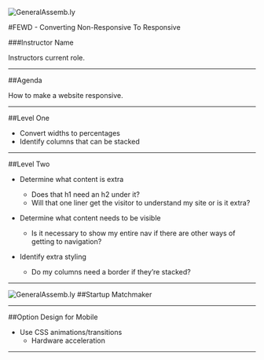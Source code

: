 ![GeneralAssemb.ly](https://github.com/generalassembly/ga-ruby-on-rails-for-devs/raw/master/images/ga.png "GeneralAssemb.ly")

#FEWD - Converting Non-Responsive To Responsive

###Instructor Name

Instructors current role.

---


##Agenda

How to make a website responsive.

---

##Level One

*	Convert widths to percentages
*	Identify columns that can be stacked

---


##Level Two

*	Determine what content is extra
	*	Does that h1 need an h2 under it?
	*	Will that one liner get the visitor to understand my site or is it extra?

*	Determine what content needs to be visible
	*	Is it necessary to show my entire nav if there are other ways of getting to navigation?

*	Identify extra styling
	*	Do my columns need a border if they’re stacked?


---



![GeneralAssemb.ly](../../img/icons/exercise_icon_md.png)
##Startup Matchmaker

---


##Option Design for Mobile

*	Use CSS animations/transitions
	*	Hardware acceleration

---